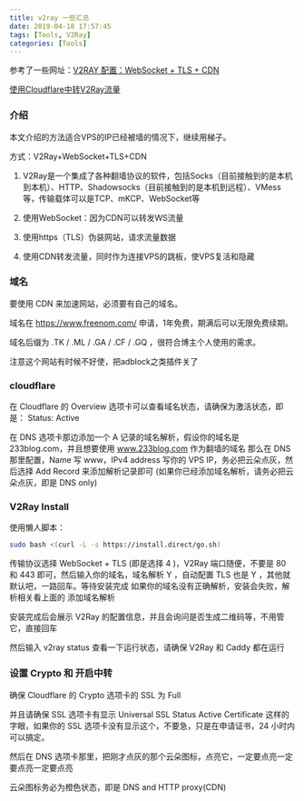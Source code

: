 ```yaml
---
title: v2ray 一些汇总
date: 2019-04-18 17:57:45
tags: [Tools, V2Ray]
categories: [Tools]
---
```


参考了一些网址：[V2RAY 配置：WebSocket + TLS + CDN](https://koppa.cf/2018/07/041653/)

[使用Cloudflare中转V2Ray流量](https://github.com/233boy/v2ray/wiki/%E4%BD%BF%E7%94%A8Cloudflare%E4%B8%AD%E8%BD%ACV2Ray%E6%B5%81%E9%87%8F)

### 介绍

本文介绍的方法适合VPS的IP已经被墙的情况下，继续用梯子。

方式：V2Ray+WebSocket+TLS+CDN

1. V2Ray是一个集成了各种翻墙协议的软件，包括Socks（目前接触到的是本机到本机）、HTTP、Shadowsocks（目前接触到的是本机到远程）、VMess等，传输载体可以是TCP、mKCP、WebSocket等

2. 使用WebSocket：因为CDN可以转发WS流量

3. 使用https（TLS）伪装网站，请求流量数据

4. 使用CDN转发流量，同时作为连接VPS的跳板，使VPS复活和隐藏





### 域名
要使用 CDN 来加速网站，必须要有自己的域名。

域名在 https://www.freenom.com/ 申请，1年免费，期满后可以无限免费续期。

域名后缀为 .TK / .ML / .GA / .CF / .GQ ，很符合博主个人使用的需求。

注意这个网站有时候不好使，把adblock之类插件关了

### cloudflare

在 Cloudflare 的 Overview 选项卡可以查看域名状态，请确保为激活状态，即是： Status: Active

在 DNS 选项卡那边添加一个 A 记录的域名解析，假设你的域名是 233blog.com，并且想要使用 www.233blog.com 作为翻墙的域名
那么在 DNS 那里配置，Name 写 www，IPv4 address 写你的 VPS IP，务必把云朵点灰，然后选择 Add Record 来添加解析记录即可
(如果你已经添加域名解析，请务必把云朵点灰，即是 DNS only)


### V2Ray Install

使用懒人脚本：
```bash
sudo bash <(curl -L -s https://install.direct/go.sh)
```

传输协议选择 WebSocket + TLS (即是选择 4 )，V2Ray 端口随便，不要是 80 和 443 即可，然后输入你的域名，域名解析 Y ，自动配置 TLS 也是 Y ，其他就默认吧，一路回车。等待安装完成
如果你的域名没有正确解析，安装会失败，解析相关看上面的 添加域名解析

安装完成后会展示 V2Ray 的配置信息，并且会询问是否生成二维码等，不用管它，直接回车

然后输入 v2ray status 查看一下运行状态，请确保 V2Ray 和 Caddy 都在运行


### 设置 Crypto 和 开启中转
确保 Cloudflare 的 Crypto 选项卡的 SSL 为 Full

并且请确保 SSL 选项卡有显示 Universal SSL Status Active Certificate 这样的字眼，如果你的 SSL 选项卡没有显示这个，不要急，只是在申请证书，24 小时内可以搞定。

然后在 DNS 选项卡那里，把刚才点灰的那个云朵图标，点亮它，一定要点亮一定要点亮一定要点亮

云朵图标务必为橙色状态，即是 DNS and HTTP proxy(CDN)





